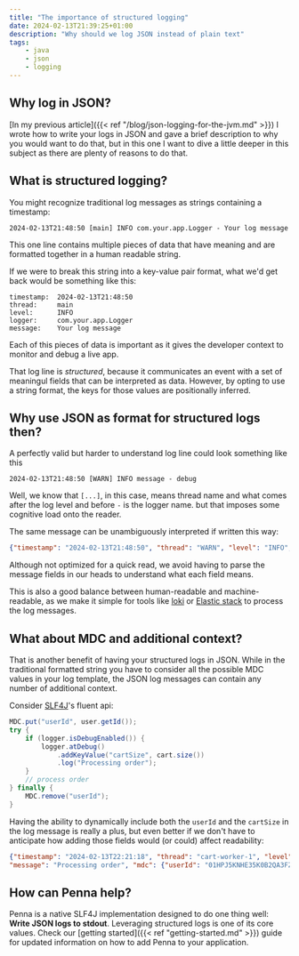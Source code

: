 ```yaml
---
title: "The importance of structured logging"
date: 2024-02-13T21:39:25+01:00
description: "Why should we log JSON instead of plain text"
tags:
    - java
    - json
    - logging
---
```


## Why log in JSON?

[In my previous article]({{< ref "/blog/json-logging-for-the-jvm.md" >}}) I wrote how to write your logs in JSON and gave a brief description to why you would want to do that,
but in this one I want to dive a little deeper in this subject as there are plenty of reasons to do that.

## What is structured logging?

You might recognize traditional log messages as strings containing a timestamp:

```text
2024-02-13T21:48:50 [main] INFO com.your.app.Logger - Your log message
```

This one line contains multiple pieces of data that have meaning and are formatted together in a human readable string.

If we were to break this string into a key-value pair format, what we'd get back would be something like this:

```text
timestamp:  2024-02-13T21:48:50
thread:     main
level:      INFO
logger:     com.your.app.Logger
message:    Your log message
```

Each of this pieces of data is important as it gives the developer context to monitor and debug a live app.

That log line is _structured_, because it communicates an event with a set of meaningul fields that can be interpreted as data.
However, by opting to use a string format, the keys for those values are positionally inferred.

## Why use JSON as format for structured logs then?

A perfectly valid but harder to understand log line could look something like this

```text
2024-02-13T21:48:50 [WARN] INFO message - debug
```

Well, we know that `[...]`, in this case, means thread name and what comes after the log level and before `-` is the logger name.
but that imposes some cognitive load onto the reader.

The same message can be unambiguously interpreted if written this way:

```json
{"timestamp": "2024-02-13T21:48:50", "thread": "WARN", "level": "INFO", "logger": "message", "message": "debug"}
```

Although not optimized for a quick read, we avoid having to parse the message fields in our heads to understand what each field means.

This is also a good balance between human-readable and machine-readable, as we make it simple for tools like [loki](https://grafana.com/oss/loki/) or [Elastic stack](https://www.elastic.co/elastic-stack) to process the log messages.

## What about MDC and additional context?

That is another benefit of having your structured logs in JSON.
While in the traditional formatted string you have to consider all the possible MDC values in your log template,
the JSON log messages can contain any number of additional context.

Consider [SLF4J](https://slf4j.org/)'s fluent api:

```java
MDC.put("userId", user.getId());
try {
    if (logger.isDebugEnabled()) {
        logger.atDebug()
            .addKeyValue("cartSize", cart.size())
            .log("Processing order");
    }
    // process order
} finally {
    MDC.remove("userId");
}
```

Having the ability to dynamically include both the `userId` and the `cartSize` in the log message is really a plus, but even better if we don't have to anticipate how adding those fields would (or could) affect readability:

```json
{"timestamp": "2024-02-13T22:21:18", "thread": "cart-worker-1", "level": "DEBUG", "logger": "com.myapp.orders.OrderProcessor",
"message": "Processing order", "mdc": {"userId": "01HPJ5KNHE35K0B2QA3FZ18KWT"}, "data": {"cartSize": 32}}
```

## How can Penna help?

Penna is a native SLF4J implementation designed to do one thing well: **Write JSON logs to stdout**. Leveraging structured logs is one of its core values.
Check our [getting started]({{< ref "getting-started.md" >}}) guide for updated information on how to add Penna to your application.
